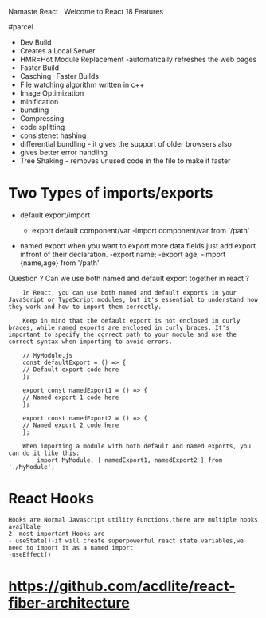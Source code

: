 Namaste React , Welcome to React 18 Features


#parcel
- Dev Build
- Creates a Local Server
- HMR=Hot Module Replacement -automatically refreshes the web pages
- Faster Build
- Casching -Faster Builds
- File watching algorithm written in c++
- Image Optimization
- minification 
- bundling
- Compressing
- code splitting
- consistenet hashing
- differential bundling - it gives the support of older browsers also
- gives better error handling 
- Tree Shaking - removes unused code in the file to make it faster

# Two Types of imports/exports
- default export/import
    - export default component/var
    -import component/var from '/path'

- named export when you want to export more data fields just add export infront of their declaration.
    -export name;
    -export age;
    -import {name,age} from '/path'

Question ? Can we use both named and default export together in react ?

        In React, you can use both named and default exports in your JavaScript or TypeScript modules, but it's essential to understand how they work and how to import them correctly.

        Keep in mind that the default export is not enclosed in curly braces, while named exports are enclosed in curly braces. It's important to specify the correct path to your module and use the correct syntax when importing to avoid errors.

        // MyModule.js
        const defaultExport = () => {
        // Default export code here
        };

        export const namedExport1 = () => {
        // Named export 1 code here
        };

        export const namedExport2 = () => {
        // Named export 2 code here
        };

        When importing a module with both default and named exports, you can do it like this:
            import MyModule, { namedExport1, namedExport2 } from './MyModule';

# React Hooks 
    Hooks are Normal Javascript utility Functions,there are multiple hooks availbale 
    2  most important Hooks are
    - useState()-it will create superpowerful react state variables,we need to import it as a named import
    -useEffect()     

# https://github.com/acdlite/react-fiber-architecture

